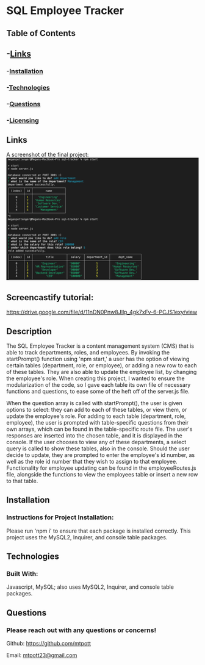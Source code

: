 # SQL Employee Tracker

## Table of Contents
## -[Links](#links)
### -[Installation](#installation)
### -[Technologies](#technologies)
### -[Questions](#questions)
### -[Licensing](#license)

## Links
A screenshot of the final project:
![project-final-image](./assets/images/sql-final-image.png)

## Screencastify tutorial:

https://drive.google.com/file/d/11nDN0Pnw8JIlp_4gk7xFv-6-PCJS1exy/view



## Description
The SQL Employee Tracker is a content management system (CMS) that is able to track departments, roles, and employees. By invoking the startPrompt() function using 'npm start,' a user has the option of viewing certain tables (department, role, or employee), or adding a new row to each of these tables. They are also able to update the employee list, by changing the employee's role. When creating this project, I wanted to ensure the modularization of the code, so I gave each table its own file of necessary functions and questions, to ease some of the heft off of the server.js file. 

When the question array is called with startPrompt(), the user is given options to select: they can add to each of these tables, or view them, or update the employee's role. For adding to each table (department, role, employee), the user is prompted with table-specific questions from their own arrays, which can be found in the table-specific route file. The user's responses are inserted into the chosen table, and it is displayed in the console. If the user chooses to view any of these departments, a select query is called to show these tables, also in the console. Should the user decide to update, they are prompted to enter the employee's id number, as well as the role id number that they wish to assign to that employee. Functionality for employee updating can be found in the employeeRoutes.js file, alongside the functions to view the employees table or insert a new row to that table.
  
## Installation
### Instructions for Project Installation:
Please run 'npm i' to ensure that each package is installed correctly. This project uses the MySQL2, Inquirer, and console table packages.
  
## Technologies
### Built With:
Javascript, MySQL; also uses MySQL2, Inquirer, and console table packages.
  
## Questions
### Please reach out with any questions or concerns!
Github: https://github.com/mtpott

Email: mtpott23@gmail.com